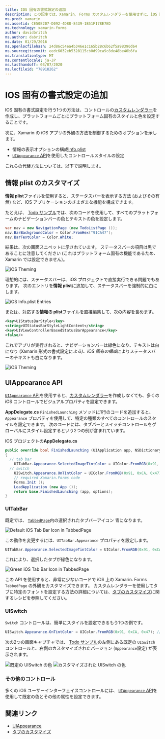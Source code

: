 ```yaml
---
title: IOS 固有の書式設定の追加
description: この記事では、Xamarin. Forms カスタムレンダラーを使用せずに、iOS 固有の外観を設定する方法について説明します。
ms.prod: xamarin
ms.assetid: CE50E207-D092-4D88-8439-1B51F178E7ED
ms.technology: xamarin-forms
author: davidbritch
ms.author: dabritch
ms.date: 01/29/2016
ms.openlocfilehash: 24d86c54ea4b346e1c165b28c6b62f5a98390d64
ms.sourcegitcommit: eedc6032eb5328115cb0d99ca9c8de48be40b6fa
ms.translationtype: MT
ms.contentlocale: ja-JP
ms.lasthandoff: 03/07/2020
ms.locfileid: "78918262"
---
```

# <a name="adding-ios-specific-formatting"></a>IOS 固有の書式設定の追加

IOS 固有の書式設定を行う1つの方法は、コントロールの[カスタムレンダラー](~/xamarin-forms/app-fundamentals/custom-renderer/index.md)を作成し、プラットフォームごとにプラットフォーム固有のスタイルと色を設定することです。

次に、Xamarin の iOS アプリの外観の方法を制御するためのオプションを示します。

- 情報の表示オプションの構成[Info.plist](#info-plist)
- [`UIAppearance` API](#uiappearance)を使用したコントロールスタイルの設定

これらの代替方法については、以下で説明します。

<a name="info-plist"/>

## <a name="customizing-infoplist"></a>情報 plist のカスタマイズ

**情報 plist**ファイルを使用すると、ステータスバーを表示する方法 (およびその有無) など、iOS アプリケーションのさまざまな機能を構成できます。

たとえば、 [Todo サンプル](https://docs.microsoft.com/samples/xamarin/xamarin-forms-samples/todo)では、次のコードを使用して、すべてのプラットフォームのナビゲーションバーの色とテキストの色を設定します。

```csharp
var nav = new NavigationPage (new TodoListPage ());
nav.BarBackgroundColor = Color.FromHex("91CA47");
nav.BarTextColor = Color.White;
```

結果は、次の画面スニペットに示されています。 ステータスバーの項目は黒であることに注意してください (これはプラットフォーム固有の機能であるため、Xamarin では設定できません)。

![](theme-images/status-default-sml.png "iOS Theming")

理想的には、ステータスバーは、iOS プロジェクトで直接実行できる問題でもあります。 次のエントリを**情報 plist**に追加して、ステータスバーを強制的に白にします。

![](theme-images/info-plist.png "iOS Info.plist Entries")

または、対応する**情報の plist**ファイルを直接編集して、次の内容を含めます。

```xml
<key>UIStatusBarStyle</key>
<string>UIStatusBarStyleLightContent</string>
<key>UIViewControllerBasedStatusBarAppearance</key>
<false/>
```

これでアプリが実行されると、ナビゲーションバーは緑色になり、テキストは白になり (Xamarin 形式の書式設定に*よる)、iOS 固有の構成*によりステータスバーのテキストも白になります。

![](theme-images/status-white-sml.png "iOS Theming")

<a name="uiappearance"/>

## <a name="uiappearance-api"></a>UIAppearance API

[`UIAppearance` API](~/ios/user-interface/ios-ui/introduction-to-the-appearance-api.md)を使用すると、[カスタムレンダラー](~/xamarin-forms/app-fundamentals/custom-renderer/index.md)を作成し*なく*ても、多くの iOS コントロールでビジュアルプロパティを設定できます。

**AppDelegate.cs** `FinishedLaunching` メソッドに1行のコードを追加すると、`Appearance` プロパティを使用して、特定の種類のすべてのコントロールのスタイルを設定できます。 次のコードには、タブバーとスイッチコントロールをグローバルにスタイル設定するという2つの例が含まれています。

IOS プロジェクトの**AppDelegate.cs**

```csharp
public override bool FinishedLaunching (UIApplication app, NSDictionary options)
{
  // tab bar
    UITabBar.Appearance.SelectedImageTintColor = UIColor.FromRGB(0x91, 0xCA, 0x47); // green
  // switch
    UISwitch.Appearance.OnTintColor = UIColor.FromRGB(0x91, 0xCA, 0x47); // green
    // required Xamarin.Forms code
    Forms.Init ();
    LoadApplication (new App ());
    return base.FinishedLaunching (app, options);
}
```

### <a name="uitabbar"></a>UITabBar

既定では、 [`TabbedPage`](~/xamarin-forms/app-fundamentals/navigation/tabbed-page.md)内の選択されたタブバーアイコン
青になります。

![](theme-images/tabbar-default.png "Default iOS Tab Bar Icon in TabbedPage")

この動作を変更するには、`UITabBar.Appearance` プロパティを設定します。

```csharp
UITabBar.Appearance.SelectedImageTintColor = UIColor.FromRGB(0x91, 0xCA, 0x47); // green
```

これにより、選択したタブが緑色になります。

![](theme-images/tabbar-custom.png "Green iOS Tab Bar Icon in TabbedPage")

この API を使用すると、非常に少ないコードで iOS 上の Xamarin. Forms `TabbedPage` の外観をカスタマイズできます。 カスタムレンダラーを使用してタブに特定のフォントを設定する方法の詳細については、[タブのカスタマイズ](https://github.com/xamarin/recipes/tree/master/Recipes/xamarin-forms/iOS/customize-tabs)に関するレシピを参照してください。

### <a name="uiswitch"></a>UISwitch

`Switch` コントロールは、簡単にスタイルを設定できるもう1つの例です。

```csharp
UISwitch.Appearance.OnTintColor = UIColor.FromRGB(0x91, 0xCA, 0x47); // green
```

次の2つの画面キャプチャでは、 [Todo サンプル](https://docs.microsoft.com/samples/xamarin/xamarin-forms-samples/todo)の左側にある既定の `UISwitch` コントロールと、右側のカスタマイズされたバージョン (`Appearance`設定) が表示されます。

![](theme-images/switch-default.png "既定の UISwitch の色") ![](theme-images/switch-custom.png "カスタマイズされた UISwitch の色")

### <a name="other-controls"></a>その他のコントロール

多くの iOS ユーザーインターフェイスコントロールには、 [`UIAppearance` API](~/ios/user-interface/ios-ui/introduction-to-the-appearance-api.md)を使用して既定の色とその他の属性を設定できます。

## <a name="related-links"></a>関連リンク

- [UIAppearance](~/ios/user-interface/ios-ui/introduction-to-the-appearance-api.md)
- [タブのカスタマイズ](https://github.com/xamarin/recipes/tree/master/Recipes/xamarin-forms/iOS/customize-tabs)

